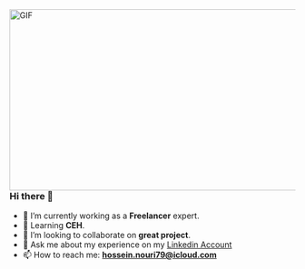 <img align="right" alt="GIF" src="https://github.com/sparshrestha/sparshrestha/blob/main/code.gif?raw=true" width="512" height="320" />

### Hi there 👋

- 🔭 I’m currently working as a **Freelancer** expert.
- 🌱 Learning **CEH**.
- 👯 I’m looking to collaborate on **great project**.
- 💬 Ask me about my experience on my [Linkedin Account](https://www.linkedin.com/in/itshosyn)
- 📫 How to reach me: **hossein.nouri79@icloud.com**
